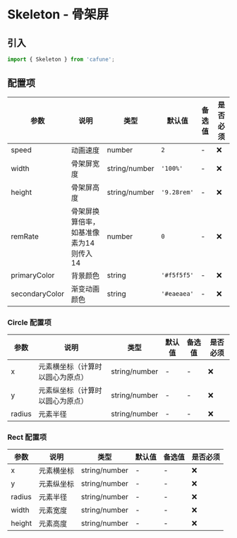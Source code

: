 # Skeleton - 骨架屏

## 引入
```jsx
import { Skeleton } from 'cafune';
```

## 配置项
| 参数 | 说明 | 类型 | 默认值 |备选值 | 是否必须 |
| --- | --- | --- | --- | --- | --- |
| speed | 动画速度 | number | `2` | - | ❌ |
| width | 骨架屏宽度 | string/number | `'100%'` | - | ❌ |
| height | 骨架屏高度 | string/number | `'9.28rem'` | - | ❌ |
| remRate | 骨架屏换算倍率，如基准像素为14则传入14 | number | `0` | - | ❌ |
| primaryColor | 背景颜色 | string | `'#f5f5f5'` | - | ❌ |
| secondaryColor | 渐变动画颜色 | string | `'#eaeaea'` | - | ❌ |

### Circle 配置项
| 参数 | 说明 | 类型 | 默认值 |备选值 | 是否必须 |
| --- | --- | --- | --- | --- | --- |
| x | 元素横坐标（计算时以圆心为原点） | string/number | - | - | ❌ |
| y | 元素纵坐标（计算时以圆心为原点） | string/number | - | - | ❌ |
| radius | 元素半径 | string/number | - | - | ❌ |

### Rect 配置项
| 参数 | 说明 | 类型 | 默认值 |备选值 | 是否必须 |
| --- | --- | --- | --- | --- | --- |
| x | 元素横坐标 | string/number | - | - | ❌ |
| y | 元素纵坐标 | string/number | - | - | ❌ |
| radius | 元素半径 | string/number | - | - | ❌ |
| width | 元素宽度 | string/number | - | - | ❌ |
| height | 元素高度 | string/number | - | - | ❌ |
